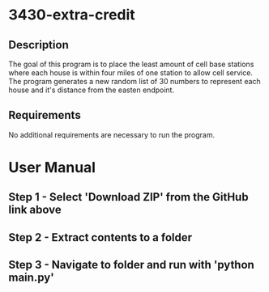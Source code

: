 # 3430-extra-credit

## Description
The goal of this program is to place the least amount of cell base stations where each house is within four miles of one station to allow cell service. The program generates a new random list of 30 numbers to represent each house and it's distance from the easten endpoint. 

## Requirements
No additional requirements are necessary to run the program. 

# User Manual
## Step 1 - Select 'Download ZIP' from the GitHub link above

## Step 2 - Extract contents to a folder

## Step 3 - Navigate to folder and run with 'python main.py'


